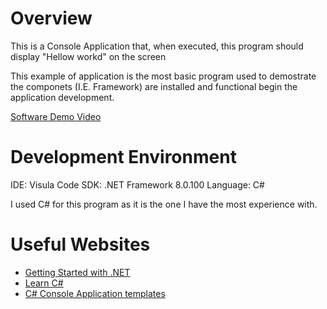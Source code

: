 # Overview

This is a Console Application that, when executed, this program should display "Hellow workd" on the screen

This example of application is the most basic program used to demostrate the componets (I.E. Framework) are installed and functional begin the application development.


[Software Demo Video](http://youtube.link.goes.here)

# Development Environment

IDE: Visula Code
SDK: .NET Framework 8.0.100
Language:  C#

I used C# for this program as it is the one I have the most experience with.

# Useful Websites

* [Getting Started with .NET](https://learn.microsoft.com/en-us/dotnet/core/get-started)
* [Learn C#](https://dotnet.microsoft.com/en-us/learn/csharp)
* [C# Console Application templates](https://learn.microsoft.com/en-us/dotnet/core/tutorials/top-level-templates)
